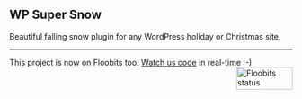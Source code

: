 ## WP Super Snow

Beautiful falling snow plugin for any WordPress holiday or Christmas site.

---

This project is now on Floobits too! [Watch us code](https://floobits.com/jaswsinc/wp-super-snow/redirect) in real-time :-) <a href="https://floobits.com/jaswsinc/wp-super-snow/redirect"><img alt="Floobits status" width="100" height="40" src="https://floobits.com/jaswsinc/wp-super-snow.png" align="right" /></a>